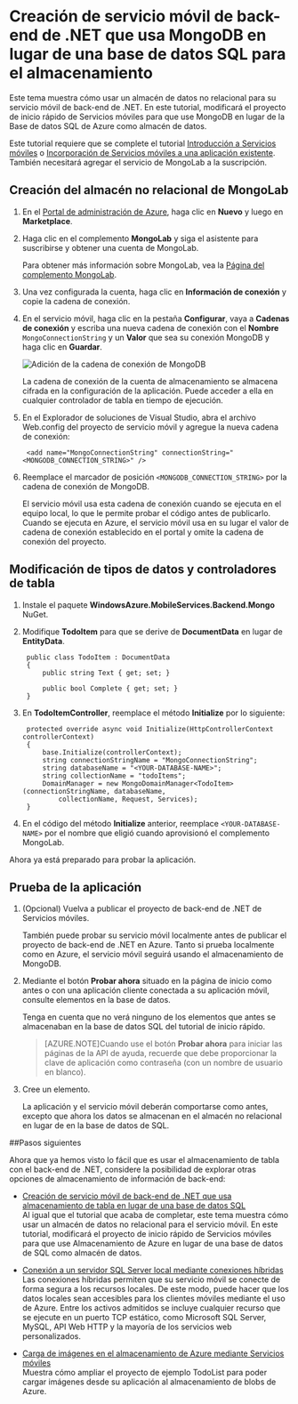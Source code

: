 <properties 
	pageTitle="Creación de un servicio mediante un almacén de datos no relacionales | Microsoft Azure" 
	description="Obtener información acerca de cómo usar un almacén de datos no relacionales como MongoDB o almacenamiento de tablas de Azure con su servicio móvil basado en .NET" 
	services="mobile-services" 
	documentationCenter="" 
	authors="mattchenderson" 
	manager="dwrede" 
	editor="mollybos"/>

<tags 
	ms.service="mobile-services" 
	ms.workload="mobile" 
	ms.tgt_pltfrm="na" 
	ms.devlang="multiple" 
	ms.topic="article" 
	ms.date="08/08/2015" 
	ms.author="mahender"/>

# Creación de servicio móvil de back-end de .NET que usa MongoDB en lugar de una base de datos SQL para el almacenamiento

Este tema muestra cómo usar un almacén de datos no relacional para su servicio móvil de back-end de .NET. En este tutorial, modificará el proyecto de inicio rápido de Servicios móviles para que use MongoDB en lugar de la Base de datos SQL de Azure como almacén de datos.

Este tutorial requiere que se complete el tutorial [Introducción a Servicios móviles] o [Incorporación de Servicios móviles a una aplicación existente]. También necesitará agregar el servicio de MongoLab a la suscripción.

## <a name="create-store"></a>Creación del almacén no relacional de MongoLab

1. En el [Portal de administración de Azure], haga clic en **Nuevo** y luego en **Marketplace**.

2. Haga clic en el complemento **MongoLab** y siga el asistente para suscribirse y obtener una cuenta de MongoLab.

	Para obtener más información sobre MongoLab, vea la [Página del complemento MongoLab].

2. Una vez configurada la cuenta, haga clic en **Información de conexión** y copie la cadena de conexión.

3. En el servicio móvil, haga clic en la pestaña **Configurar**, vaya a **Cadenas de conexión** y escriba una nueva cadena de conexión con el **Nombre** `MongoConnectionString` y un **Valor** que sea su conexión MongoDB y haga clic en **Guardar**.

	![Adición de la cadena de conexión de MongoDB](./media/mobile-services-dotnet-backend-use-non-relational-data-store/mongo-connection-string.png)

	La cadena de conexión de la cuenta de almacenamiento se almacena cifrada en la configuración de la aplicación. Puede acceder a ella en cualquier controlador de tabla en tiempo de ejecución.

8. En el Explorador de soluciones de Visual Studio, abra el archivo Web.config del proyecto de servicio móvil y agregue la nueva cadena de conexión:

		<add name="MongoConnectionString" connectionString="<MONGODB_CONNECTION_STRING>" />

9. Reemplace el marcador de posición `<MONGODB_CONNECTION_STRING>` por la cadena de conexión de MongoDB.

	El servicio móvil usa esta cadena de conexión cuando se ejecuta en el equipo local, lo que le permite probar el código antes de publicarlo. Cuando se ejecuta en Azure, el servicio móvil usa en su lugar el valor de cadena de conexión establecido en el portal y omite la cadena de conexión del proyecto.

## <a name="modify-service"></a>Modificación de tipos de datos y controladores de tabla

1. Instale el paquete **WindowsAzure.MobileServices.Backend.Mongo** NuGet.

2. Modifique **TodoItem** para que se derive de **DocumentData** en lugar de **EntityData**.

        public class TodoItem : DocumentData
        {
            public string Text { get; set; }

            public bool Complete { get; set; }
        }

3. En **TodoItemController**, reemplace el método **Initialize** por lo siguiente:

        protected override async void Initialize(HttpControllerContext controllerContext)
        {
            base.Initialize(controllerContext);
            string connectionStringName = "MongoConnectionString";
            string databaseName = "<YOUR-DATABASE-NAME>";
            string collectionName = "todoItems";
            DomainManager = new MongoDomainManager<TodoItem>(connectionStringName, databaseName, 
				collectionName, Request, Services);
        }

4. En el código del método **Initialize** anterior, reemplace `<YOUR-DATABASE-NAME>` por el nombre que eligió cuando aprovisionó el complemento MongoLab.

Ahora ya está preparado para probar la aplicación.

## <a name="test-application"></a>Prueba de la aplicación

1. (Opcional) Vuelva a publicar el proyecto de back-end de .NET de Servicios móviles.

	También puede probar su servicio móvil localmente antes de publicar el proyecto de back-end de .NET en Azure. Tanto si prueba localmente como en Azure, el servicio móvil seguirá usando el almacenamiento de MongoDB.

4. Mediante el botón **Probar ahora** situado en la página de inicio como antes o con una aplicación cliente conectada a su aplicación móvil, consulte elementos en la base de datos.
 
	Tenga en cuenta que no verá ninguno de los elementos que antes se almacenaban en la base de datos SQL del tutorial de inicio rápido.

	>[AZURE.NOTE]Cuando use el botón **Probar ahora** para iniciar las páginas de la API de ayuda, recuerde que debe proporcionar la clave de aplicación como contraseña (con un nombre de usuario en blanco).

3. Cree un elemento.

	La aplicación y el servicio móvil deberán comportarse como antes, excepto que ahora los datos se almacenan en el almacén no relacional en lugar de en la base de datos de SQL.

##Pasos siguientes

Ahora que ya hemos visto lo fácil que es usar el almacenamiento de tabla con el back-end de .NET, considere la posibilidad de explorar otras opciones de almacenamiento de información de back-end:

+ [Creación de servicio móvil de back-end de .NET que usa almacenamiento de tabla en lugar de una base de datos SQL](mobile-services-dotnet-backend-store-data-table-storage.md)</br> Al igual que el tutorial que acaba de completar, este tema muestra cómo usar un almacén de datos no relacional para el servicio móvil. En este tutorial, modificará el proyecto de inicio rápido de Servicios móviles para que use Almacenamiento de Azure en lugar de una base de datos de SQL como almacén de datos.
 
+ [Conexión a un servidor SQL Server local mediante conexiones híbridas](mobile-services-dotnet-backend-hybrid-connections-get-started.md)</br>Las conexiones híbridas permiten que su servicio móvil se conecte de forma segura a los recursos locales. De este modo, puede hacer que los datos locales sean accesibles para los clientes móviles mediante el uso de Azure. Entre los activos admitidos se incluye cualquier recurso que se ejecute en un puerto TCP estático, como Microsoft SQL Server, MySQL, API Web HTTP y la mayoría de los servicios web personalizados.

+ [Carga de imágenes en el almacenamiento de Azure mediante Servicios móviles](mobile-services-dotnet-backend-windows-store-dotnet-upload-data-blob-storage.md)</br>Muestra cómo ampliar el proyecto de ejemplo TodoList para poder cargar imágenes desde su aplicación al almacenamiento de blobs de Azure.


<!-- Anchors. -->
[Create a non-relational store]: #create-store
[Modify data and controllers]: #modify-service
[Test the application]: #test-application


<!-- Images. -->
[0]: ./media/mobile-services-dotnet-backend-use-non-relational-data-store/create-mongo-lab.png
[1]: ./media/mobile-services-dotnet-backend-use-non-relational-data-store/mongo-connection-string.png


<!-- URLs. -->
[Introducción a Servicios móviles]: mobile-services-dotnet-backend-windows-store-dotnet-get-started.md
[Incorporación de Servicios móviles a una aplicación existente]: ../mobile-services-dotnet-backend-windows-store-dotnet-get-started-data.md
[Portal de administración de Azure]: https://manage.windowsazure.com/
[What is the Table Service]: ../storage-dotnet-how-to-use-tables.md#what-is
[Página del complemento MongoLab]: /gallery/store/mongolab/mongolab
 

<!---HONumber=August15_HO8-->
